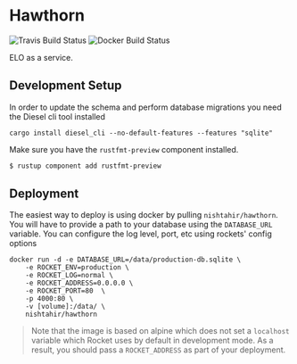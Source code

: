 # Hawthorn

![Travis Build Status](https://img.shields.io/travis/nishtahir/hawthorn.svg)
![Docker Build Status](https://img.shields.io/docker/build/nishtahir/hawthorn.svg)

ELO as a service.

## Development Setup

In order to update the schema and perform database migrations you need the Diesel cli tool installed

```
cargo install diesel_cli --no-default-features --features "sqlite"
```

Make sure you have the `rustfmt-preview` component installed.

```sh
$ rustup component add rustfmt-preview
```

## Deployment

The easiest way to deploy is using docker by pulling `nishtahir/hawthorn`. You will have to provide a path to your 
database using the `DATABASE_URL` variable. You can configure the log level, port, etc using rockets' config 
options 

```
docker run -d -e DATABASE_URL=/data/production-db.sqlite \
    -e ROCKET_ENV=production \
    -e ROCKET_LOG=normal \
    -e ROCKET_ADDRESS=0.0.0.0 \
    -e ROCKET_PORT=80  \
    -p 4000:80 \
    -v [volume]:/data/ \
    nishtahir/hawthorn
```

> Note that the image is based on alpine which does not set a `localhost` variable which
> Rocket uses by default in development mode. As a result, you should pass a `ROCKET_ADDRESS` as
> part of your deployment. 
